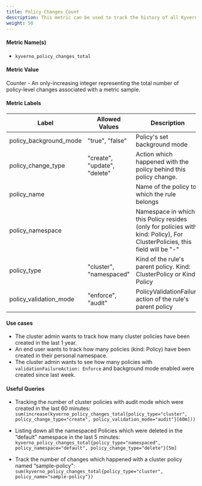 ```yaml
---
title: Policy Changes Count
description: This metric can be used to track the history of all Kyverno policy-related changes such as policy creations, updates, and deletions.
weight: 50
---
```


#### Metric Name(s)

* `kyverno_policy_changes_total`

#### Metric Value

Counter - An only-increasing integer representing the total number of policy-level changes associated with a metric sample.

#### Metric Labels

| Label | Allowed Values | Description |
| --- | --- | --- |
| policy\_background\_mode | "true", "false" | Policy's set background mode |
| policy\_change\_type | "create", "update", "delete" | Action which happened with the policy behind this policy change. |
| policy\_name | | Name of the policy to which the rule belongs                                                                              |
| policy\_namespace | | Namespace in which this Policy resides (only for policies with kind: Policy), For ClusterPolicies, this field will be "-" |
| policy\_type | "cluster", "namespaced" | Kind of the rule's parent policy. Kind: ClusterPolicy or Kind: Policy |
| policy\_validation\_mode | "enforce", "audit" | PolicyValidationFailure action of the rule's parent policy |

#### Use cases

* The cluster admin wants to track how many cluster policies have been created in the last 1 year.
* An end user wants to track how many policies (kind: Policy) have been created in their personal namespace.
* The cluster admin wants to see how many policies with `validationFailureAction: Enforce` and background mode enabled were created since last week.

#### Useful Queries

* Tracking the number of cluster policies with audit mode which were created in the last 60 minutes:<br>
`sum(increase(kyverno_policy_changes_total{policy_type="cluster", policy_change_type="create", policy_validation_mode="audit"}[60m]))`

* Listing down all the namespaced Policies which were deleted in the “default" namespace in the last 5 minutes:<br>
`kyverno_policy_changes_total{policy_type="namespaced", policy_namespace="default", policy_change_type="delete"}[5m]`

* Track the number of changes which happened with a cluster policy named “sample-policy":<br>
`sum(kyverno_policy_changes_total{policy_type="cluster", policy_name="sample-policy"})`
